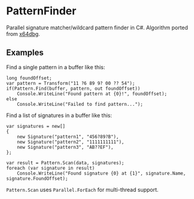 # PatternFinder

Parallel signature matcher/wildcard pattern finder in C#. Algorithm ported from [x64dbg](http://x64dbg.com).

## Examples

Find a single pattern in a buffer like this:

```
long foundOffset;
var pattern = Transform("11 ?6 89 9? 00 ?? 54");
if(Pattern.Find(buffer, pattern, out foundOffset))
    Console.WriteLine("Found pattern at {0}!", foundOffset);
else
    Console.WriteLine("Failed to find pattern...");
```

Find a list of signatures in a buffer like this:

```
var signatures = new[]
{
    new Signature("pattern1", "456?89?B"),
    new Signature("pattern2", "1111111111"),
    new Signature("pattern3", "AB??EF"),
};

var result = Pattern.Scan(data, signatures);
foreach (var signature in result)
    Console.WriteLine("Found signature {0} at {1}", signature.Name, signature.FoundOffset);
```

`Pattern.Scan` uses `Parallel.ForEach` for multi-thread support.
